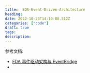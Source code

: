 ```yaml
---
title:  EDA-Event-Driven-Architecture
heading:
date: 2022-10-23T14:10:08.512Z
categories: ["code"]
draft: true
tags: 
description: 
---
```


参考文档:
- [EDA 事件驱动架构与 EventBridge](https://baijiahao.baidu.com/s?id=1713756075219384676&wfr=spider&for=pc)
- 
